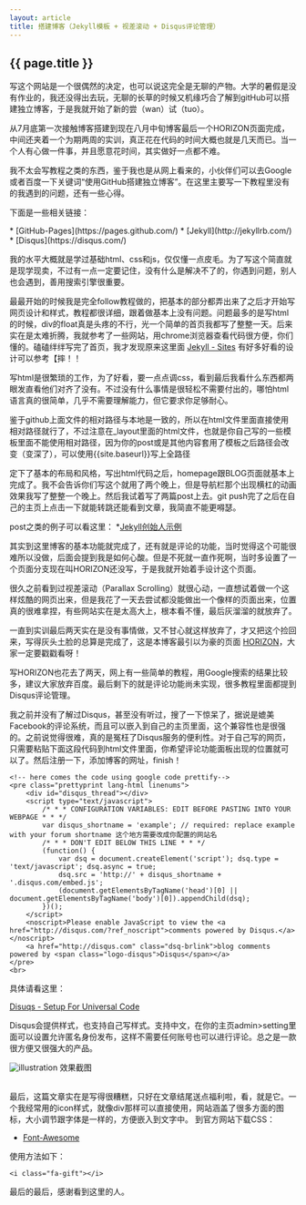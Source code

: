 ```yaml
---
layout: article
title: 搭建博客（Jekyll模板 + 视差滚动 + Disqus评论管理）
---
```

<h2>{{ page.title }}</h2>

写这个网站是一个很偶然的决定，也可以说这完全是无聊的产物。大学的暑假是没有作业的，我还没得出去玩，无聊的长草的时候又机缘巧合了解到gitHub可以搭建独立博客，于是我就开始了新的尝（wan）试（tuo）。

从7月底第一次接触博客搭建到现在八月中旬博客最后一个HORIZON页面完成，中间还夹着一个为期两周的实训，真正花在代码的时间大概也就是几天而已。当一个人有心做一件事，并且愿意花时间，其实做好一点都不难。

我不太会写教程之类的东西，鉴于我也是从网上看来的，小伙伴们可以去Google或者百度一下关键词“使用GitHub搭建独立博客”。在这里主要写一下教程里没有的我遇到的问题，还有一些心得。

<p>下面是一些相关链接：</p>
<span class = "li">* [GitHub-Pages](https://pages.github.com/)
	* [Jekyll](http://jekyllrb.com/)
	* [Disqus](https://disqus.com/)
</span>

我的水平大概就是学过基础html、css和js，仅仅懂一点皮毛。为了写这个简直就是现学现卖，不过有一点一定要记住，没有什么是解决不了的，你遇到问题，别人也会遇到，善用搜索引擎很重要。

最最开始的时候我是完全follow教程做的，把基本的部分都弄出来了之后才开始写网页设计和样式，教程都很详细，跟着做基本上没有问题。问题最多的是写html的时候，div的float真是头疼的不行，光一个简单的首页我都写了整整一天。后来实在是太难折腾，我就参考了一些网站，用chrome浏览器查看代码很方便，你们懂的。磕磕绊绊写完了首页，我才发现原来这里面
<a href = "https://github.com/jekyll/jekyll/wiki/Sites" class = "inline">Jekyll - Sites</a>
有好多好看的设计可以参考【摔！！

写html是很繁琐的工作，为了好看，要一点点调css，看到最后我看什么东西都两眼发直看他们对齐了没有。不过没有什么事情是很轻松不需要付出的，哪怕html语言真的很简单，几乎不需要理解能力，但它要求你足够耐心。

鉴于github上面文件的相对路径与本地是一致的，所以在html文件里面直接使用相对路径就行了，不过注意在_layout里面的html文件，也就是你自己写的一些模板里面不能使用相对路径，因为你的post或是其他内容套用了模板之后路径会改变（变深了），可以使用{{site.baseurl}}写上全路径

定下了基本的布局和风格，写出html代码之后，homepage跟BLOG页面就基本上完成了。我不会告诉你们写这个就用了两个晚上，但是导航栏那个出现横杠的动画效果我写了整整一个晚上。然后我试着写了两篇post上去。git push完了之后在自己的主页上点击一下就能转跳还能看到文章，我简直不能更嘚瑟。

post之类的例子可以看这里：
*[Jekyll创始人示例](https://github.com/mojombo/tpw)

其实到这里博客的基本功能就完成了，还有就是评论的功能，当时觉得这个可能很难所以没做，后面会提到我是如何心酸。但是不死就一直作死啊，当时多设置了一个页面分支现在叫HORIZON还没写，于是我就开始着手设计这个页面。

很久之前看到过视差滚动（Parallax Scrolling）就很心动，一直想试着做一个这样炫酷的网页出来，但是我花了一天去尝试都没能做出一个像样的页面出来，位置真的很难拿捏，有些网站实在是太高大上，根本看不懂，最后灰溜溜的就放弃了。

一直到实训最后两天实在是没有事情做，又不甘心就这样放弃了，才又把这个捡回来，写得灰头土脸的总算是完成了，这是本博客最引以为豪的页面 <a href="{{ site.baseurl }}/horizon.html">HORIZON</a>，大家一定要戳戳看呀！

写HORIZON也花去了两天，网上有一些简单的教程，用Google搜索的结果比较多，建议大家放弃百度。最后剩下的就是评论功能尚未实现，很多教程里面都提到Disqus评论管理。

我之前并没有了解过Disqus，甚至没有听过，搜了一下惊呆了，据说是媲美Facebook的评论系统，而且可以嵌入到自己的主页里面，这个兼容性也是很强的。之前说觉得很难，真的是冤枉了Disqus服务的便利性。对于自己写的网页，只需要粘贴下面这段代码到html文件里面，你希望评论功能面板出现的位置就可以了。然后注册一下，添加博客的网址，finish！

	<!-- here comes the code using google code prettify-->
	<pre class="prettyprint lang-html linenums">
		<div id="disqus_thread"></div>
		<script type="text/javascript">
		    /* * * CONFIGURATION VARIABLES: EDIT BEFORE PASTING INTO YOUR WEBPAGE * * */
		    var disqus_shortname = 'example'; // required: replace example with your forum shortname 这个地方需要改成你配置的网站名
		    /* * * DON'T EDIT BELOW THIS LINE * * */
		    (function() {
		        var dsq = document.createElement('script'); dsq.type = 'text/javascript'; dsq.async = true;
		        dsq.src = 'http://' + disqus_shortname + '.disqus.com/embed.js';
		        (document.getElementsByTagName('head')[0] || document.getElementsByTagName('body')[0]).appendChild(dsq);
		    })();
		</script>
		<noscript>Please enable JavaScript to view the <a href="http://disqus.com/?ref_noscript">comments powered by Disqus.</a></noscript>
		<a href="http://disqus.com" class="dsq-brlink">blog comments powered by <span class="logo-disqus">Disqus</span></a>
	</pre>
	<br>

具体请看这里：

[Disuqs - Setup For Universal Code](https://disqus.com/admin/universalcode/)

Disqus会提供样式，也支持自己写样式。支持中文，在你的主页admin>setting里面可以设置允许匿名身份发布，这样不需要任何账号也可以进行评论。总之是一款很方便又很强大的产品。

<div>
	<img class = "illustration" src = "{{site.baseurl}}/photos/2014-08-16/1.png" alt = "illustration" />
	<span class = "image_credit">效果截图</span>
</div>
<br>

最后，这篇文章实在是写得很糟糕，只好在文章结尾送点福利啦，看，就是它<i class="fa fa-gift"></i>。一个我经常用的icon样式，就像div那样可以直接使用，网站涵盖了很多方面的图标，大小调节跟字体是一样的，方便嵌入到文字中。
到官方网站下载CSS：
* [Font-Awesome](http://fortawesome.github.io/Font-Awesome/)

使用方法如下：

	<i class="fa-gift"></i>

最后的最后，感谢看到这里的人。